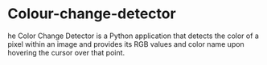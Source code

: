 # Colour-change-detector
he Color Change Detector is a Python application that detects the color of a pixel within an image and provides its RGB values and color name upon hovering the cursor over that point.
